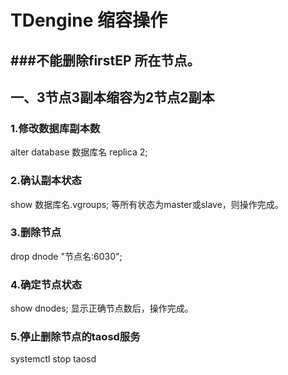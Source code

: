

# TDengine 缩容操作

## ###不能删除firstEP 所在节点。

## 一、3节点3副本缩容为2节点2副本

### 1.修改数据库副本数

alter database 数据库名 replica 2;

### 2.确认副本状态

show 数据库名.vgroups;
等所有状态为master或slave，则操作完成。

### 3.删除节点

drop dnode "节点名:6030";

### 4.确定节点状态

show dnodes;
显示正确节点数后，操作完成。

### 5.停止删除节点的taosd服务

systemctl stop taosd